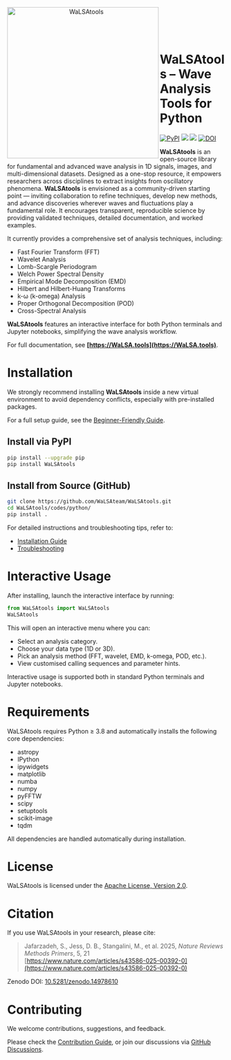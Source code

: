 <div align="center">
  <a href="https://WaLSA.tools" target="_blank">
    <img align="left" src="https://walsa.tools/images/WaLSAtools_black.svg" alt="WaLSAtools" width="350" height="auto">
  </a>
</div>

<br><br><br>

# WaLSAtools &ndash; Wave Analysis Tools for Python

<p align="left">
  <a href="https://pypi.org/project/WaLSAtools/"><img src="https://img.shields.io/pypi/v/WaLSAtools.svg" alt="PyPI"></a>
  <a href="https://walsa.team" target="_blank"><img src="https://img.shields.io/badge/powered%20by-WaLSA%20Team-000d1a"></a>
  <a href="https://walsa.tools/license" target="_blank"><img src="https://img.shields.io/badge/license-Apache%202.0-green"></a>
  <a href="https://doi.org/10.5281/zenodo.14978610" target="_blank"><img src="https://zenodo.org/badge/DOI/10.5281/zenodo.14978610.svg" alt="DOI"></a>
</p>

**WaLSAtools** is an open-source library for fundamental and advanced wave analysis in 1D signals, images, and multi-dimensional datasets. Designed as a one-stop resource, it empowers researchers across disciplines to extract insights from oscillatory phenomena. **WaLSAtools** is envisioned as a community-driven starting point — inviting collaboration to refine techniques, develop new methods, and advance discoveries wherever waves and fluctuations play a fundamental role. It encourages transparent, reproducible science by providing validated techniques, detailed documentation, and worked examples.

It currently provides a comprehensive set of analysis techniques, including:

- Fast Fourier Transform (FFT)
- Wavelet Analysis
- Lomb-Scargle Periodogram
- Welch Power Spectral Density
- Empirical Mode Decomposition (EMD)
- Hilbert and Hilbert-Huang Transforms
- k-ω (k-omega) Analysis
- Proper Orthogonal Decomposition (POD)
- Cross-Spectral Analysis

**WaLSAtools** features an interactive interface for both Python terminals and Jupyter notebooks, simplifying the wave analysis workflow.

For full documentation, see **[https://WaLSA.tools](https://WaLSA.tools)**.

# Installation

We strongly recommend installing **WaLSAtools** inside a new virtual environment to avoid dependency conflicts, especially with pre-installed packages.

For a full setup guide, see the [Beginner-Friendly Guide](https://walsa.tools/python/beginner-friendly-guide/).

## Install via PyPI

```bash
pip install --upgrade pip
pip install WaLSAtools
```

## Install from Source (GitHub)

```bash
git clone https://github.com/WaLSAteam/WaLSAtools.git
cd WaLSAtools/codes/python/
pip install .
```

For detailed instructions and troubleshooting tips, refer to:  
- [Installation Guide](https://walsa.tools/python/installation/)  
- [Troubleshooting](https://walsa.tools/python/troubleshooting/)

# Interactive Usage

After installing, launch the interactive interface by running:

```python
from WaLSAtools import WaLSAtools
WaLSAtools
```

This will open an interactive menu where you can:

- Select an analysis category.
- Choose your data type (1D or 3D).
- Pick an analysis method (FFT, wavelet, EMD, k-omega, POD, etc.).
- View customised calling sequences and parameter hints.

Interactive usage is supported both in standard Python terminals and Jupyter notebooks.

# Requirements

WaLSAtools requires Python ≥ 3.8 and automatically installs the following core dependencies:

- astropy
- IPython
- ipywidgets
- matplotlib
- numba
- numpy
- pyFFTW
- scipy
- setuptools
- scikit-image
- tqdm

All dependencies are handled automatically during installation.

# License

WaLSAtools is licensed under the [Apache License, Version 2.0](https://walsa.tools/license/).

# Citation

If you use WaLSAtools in your research, please cite:

> Jafarzadeh, S., Jess, D. B., Stangalini, M., et al. 2025, *Nature Reviews Methods Primers*, 5, 21   
> [https://www.nature.com/articles/s43586-025-00392-0](https://www.nature.com/articles/s43586-025-00392-0)

Zenodo DOI: [10.5281/zenodo.14978610](https://doi.org/10.5281/zenodo.14978610)

# Contributing

We welcome contributions, suggestions, and feedback.

Please check the [Contribution Guide](https://walsa.tools/contribution/), or join our discussions via [GitHub Discussions](https://github.com/WaLSAteam/WaLSAtools/discussions).
